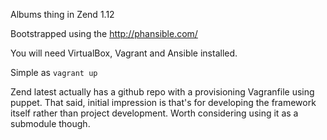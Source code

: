 Albums thing in Zend 1.12

Bootstrapped using the http://phansible.com/

You will need VirtualBox, Vagrant and Ansible installed.

Simple as `vagrant up`


Zend latest actually has a github repo with a provisioning Vagranfile using puppet.
That said, initial impression is that's for developing the framework itself rather than project development.
Worth considering using it as a submodule though.

